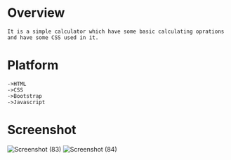 # Overview

```
It is a simple calculator which have some basic calculating oprations and have some CSS used in it.
```

# Platform

```
->HTML
->CSS
->Bootstrap
->Javascript
```

# Screenshot 
![Screenshot (83)](https://user-images.githubusercontent.com/35001230/59979471-020eb800-9606-11e9-84c9-490ef8dda880.png)
![Screenshot (84)](https://user-images.githubusercontent.com/35001230/59979476-0fc43d80-9606-11e9-8f9a-794b4756717a.png)

